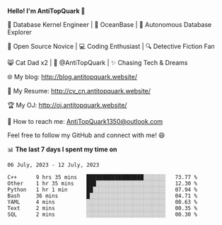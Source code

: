 
**Hello! I'm AntiTopQuark 👋**

🔧 Database Kernel Engineer | 🌊 OceanBase | 🤖 Autonomous Database Explorer

🌱 Open Source Novice | 💻 Coding Enthusiast | 🔍 Detective Fiction Fan

😸 Cat Dad x2 | 🎉 @AntiTopQuark | ✨ Chasing Tech & Dreams

🌐 My blog: http://blog.antitopquark.website/

📄 My Resume: http://cv_cn.antitopquark.website/

🏆 My OJ: http://oj.antitopquark.website/

📧 How to reach me: AntiTopQuark1350@outlook.com

Feel free to follow my GitHub and connect with me! 😄

📊 **The last 7 days I spent my time on** 

<!--START_SECTION:waka-->
```text
06 July, 2023 - 12 July, 2023

C++      9 hrs 35 mins   ██████████████████░░░░░░░   73.77 % 
Other    1 hr 35 mins    ███░░░░░░░░░░░░░░░░░░░░░░   12.30 % 
Python   1 hr 1 min      ██░░░░░░░░░░░░░░░░░░░░░░░   07.94 % 
Bash     36 mins         █░░░░░░░░░░░░░░░░░░░░░░░░   04.71 % 
YAML     4 mins          ░░░░░░░░░░░░░░░░░░░░░░░░░   00.63 % 
Text     2 mins          ░░░░░░░░░░░░░░░░░░░░░░░░░   00.35 % 
SQL      2 mins          ░░░░░░░░░░░░░░░░░░░░░░░░░   00.30 %
```
<!--END_SECTION:waka-->


